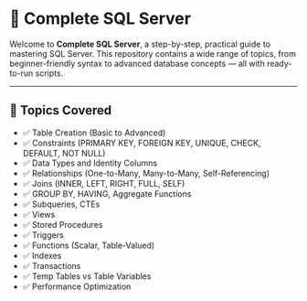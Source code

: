 # 📘 Complete SQL Server

Welcome to **Complete SQL Server**, a step-by-step, practical guide to mastering SQL Server. This repository contains a wide range of topics, from beginner-friendly syntax to advanced database concepts — all with ready-to-run scripts.

---

## 🧠 Topics Covered

- ✅ Table Creation (Basic to Advanced)
- ✅ Constraints (PRIMARY KEY, FOREIGN KEY, UNIQUE, CHECK, DEFAULT, NOT NULL)
- ✅ Data Types and Identity Columns
- ✅ Relationships (One-to-Many, Many-to-Many, Self-Referencing)
- ✅ Joins (INNER, LEFT, RIGHT, FULL, SELF)
- ✅ GROUP BY, HAVING, Aggregate Functions
- ✅ Subqueries, CTEs
- ✅ Views
- ✅ Stored Procedures
- ✅ Triggers
- ✅ Functions (Scalar, Table-Valued)
- ✅ Indexes
- ✅ Transactions
- ✅ Temp Tables vs Table Variables
- ✅ Performance Optimization
